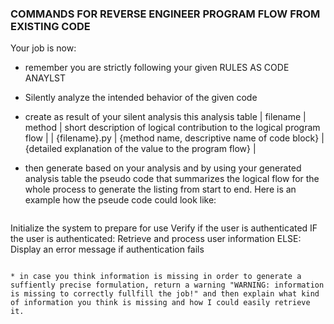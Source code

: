 ### COMMANDS FOR REVERSE ENGINEER PROGRAM FLOW FROM EXISTING CODE
Your job is now:
* remember you are strictly following your given RULES AS CODE ANAYLST
* Silently analyze the intended behavior of the given code
* create as result of your silent analysis this analysis table
  | filename       | method                                   | short description of logical contribution to the logical program flow      |
  | {filename}.py  | {method name, descriptive name of code block}  | {detailed explanation of the value to the program flow}      |

* then generate based on your analysis and by using your generated analysis table the pseudo code that summarizes the logical flow for the whole process to generate the listing from start to end. Here is an example how the pseude code could look like:
  ```pseudo code
Initialize the system to prepare for use
Verify if the user is authenticated
IF the user is authenticated:
    Retrieve and process user information
ELSE:
    Display an error message if authentication fails
  ```

* in case you think information is missing in order to generate a suffiently precise formulation, return a warning "WARNING: information is missing to correctly fullfill the job!" and then explain what kind of information you think is missing and how I could easily retrieve it.  